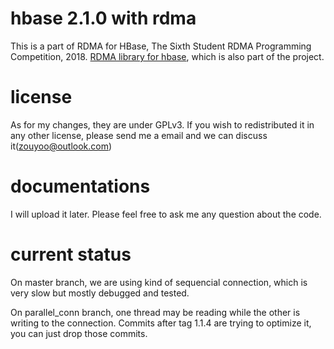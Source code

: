 # hbase 2.1.0 with rdma

This is a part of RDMA for HBase, The Sixth Student RDMA Programming Competition, 2018. [RDMA library for hbase](https://github.com/recolic/infinity), 
which is also part of the project.

# license
As for my changes, they are under GPLv3. If you wish to redistributed it in any other license,
please send me a email and we can discuss it(zouyoo@outlook.com)


# documentations
I will upload it later. Please feel free to ask me any question about the code.

# current status
On master branch, we are using kind of sequencial connection, which is very slow but mostly debugged and tested.

On parallel_conn branch, one thread may be reading while the other is writing to the connection.
Commits after tag 1.1.4 are trying to optimize it, you can just drop those commits.


